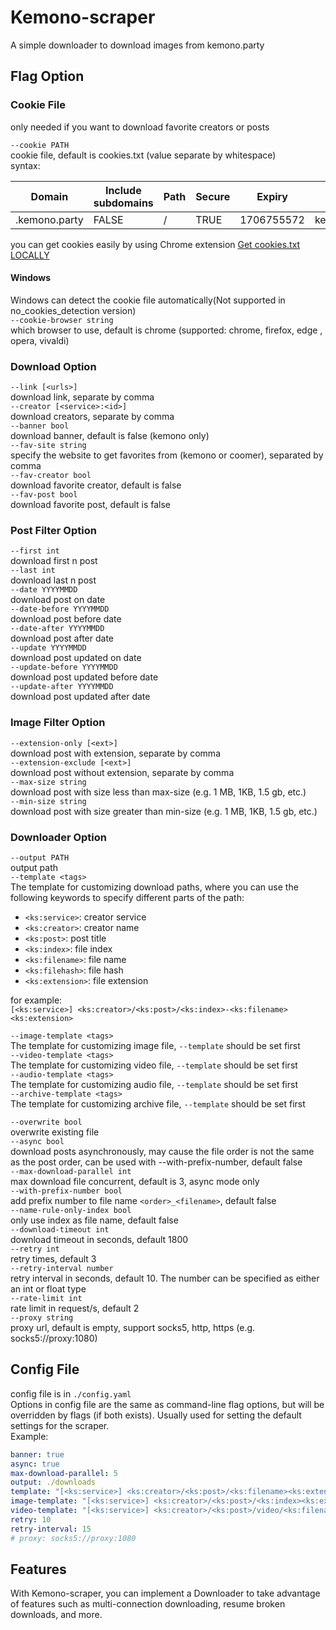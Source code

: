 # Kemono-scraper
A simple downloader to  download images from kemono.party

## Flag Option

### Cookie File
only needed if you want to download favorite creators or posts  
  
`--cookie PATH`  
cookie file, default is cookies.txt (value separate by whitespace)  
syntax:  

| Domain        | Include subdomains | Path | Secure | Expiry     | Name        | Value   |
|---------------|--------------------|------|--------|------------|-------------|---------|
| .kemono.party | FALSE              | /    | TRUE   | 1706755572 | kemono_auth | <value> |

you can get cookies easily by using Chrome extension [Get cookies.txt LOCALLY](https://chrome.google.com/webstore/detail/get-cookiestxt-locally/cclelndahbckbenkjhflpdbgdldlbecc)
#### Windows
Windows can detect the cookie file automatically(Not supported in no_cookies_detection version)  
`--cookie-browser string`  
which browser to use, default is chrome (supported: chrome, firefox, edge , opera, vivaldi)  

### Download Option
`--link [<urls>]`  
download link, separate by comma  
`--creator [<service>:<id>]`  
download creators, separate by comma  
`--banner bool`  
download banner, default is false (kemono only)  
`--fav-site string`  
specify the website to get favorites from (kemono or coomer), separated by comma  
`--fav-creator bool`  
download favorite creator, default is false  
`--fav-post bool`  
download favorite post, default is false

### Post Filter Option
`--first int`  
download first n post    
`--last int`  
download last n post  
`--date YYYYMMDD`  
download post on date  
`--date-before YYYYMMDD`  
download post before date  
`--date-after YYYYMMDD`  
download post after date  
`--update YYYYMMDD`  
download post updated on date  
`--update-before YYYYMMDD`  
download post updated before date  
`--update-after YYYYMMDD`  
download post updated after date

### Image Filter Option
`--extension-only [<ext>]`  
download post with extension, separate by comma  
`--extension-exclude [<ext>]`  
download post without extension, separate by comma  
`--max-size string`  
download post with size less than max-size (e.g. 1 MB, 1KB, 1.5 gb, etc.)  
`--min-size string`  
download post with size greater than min-size (e.g. 1 MB, 1KB, 1.5 gb, etc.)

### Downloader Option
`--output PATH`  
output path  
`--template <tags>`  
The template for customizing download paths, where you can use the following keywords to specify different parts of the path:  
- `<ks:service>`: creator service
- `<ks:creator>`: creator name
- `<ks:post>`: post title  
- `<ks:index>`: file index  
- `<ks:filename>`: file name  
- `<ks:filehash>`: file hash    
- `<ks:extension>`: file extension  

for example:  
`[<ks:service>] <ks:creator>/<ks:post>/<ks:index>-<ks:filename><ks:extension>`  

`--image-template <tags>`  
The template for customizing image file, `--template` should be set first  
`--video-template <tags>`  
The template for customizing video file, `--template` should be set first  
`--audio-template <tags>`  
The template for customizing audio file, `--template` should be set first  
`--archive-template <tags>`  
The template for customizing archive file, `--template` should be set first  

`--overwrite bool`  
overwrite existing file  
`--async bool`  
download posts asynchronously, may cause the file order is not the same as the post order, can be used with --with-prefix-number, default false  
`--max-download-parallel int`  
max download file concurrent, default is 3, async mode only  
`--with-prefix-number bool`  
add prefix number to file name `<order>_<filename>`, default false  
`--name-rule-only-index bool`  
only use index as file name, default false  
`--download-timeout int`  
download timeout in seconds, default 1800  
`--retry int`  
retry times, default 3  
`--retry-interval number`  
retry interval in seconds, default 10. The number can be specified as either an int or float type  
`--rate-limit int`  
rate limit in request/s, default 2  
`--proxy string`  
proxy url, default is empty, support socks5, http, https (e.g. socks5://proxy:1080)

## Config File
config file is in `./config.yaml`  
Options in config file are the same as command-line flag options, but will be overridden by flags (if both exists).
Usually used for setting the default settings for the scraper.  
Example:  
```yaml
banner: true
async: true
max-download-parallel: 5
output: ./downloads
template: "[<ks:service>] <ks:creator>/<ks:post>/<ks:filename><ks:extension>"
image-template: "[<ks:service>] <ks:creator>/<ks:post>/<ks:index><ks:extension>"
video-template: "[<ks:service>] <ks:creator>/<ks:post>/video/<ks:filename><ks:extension>"
retry: 10
retry-interval: 15
# proxy: socks5://proxy:1080
```

## Features
With Kemono-scraper, you can implement a Downloader to take advantage of features such as multi-connection downloading, resume broken downloads, and more.

